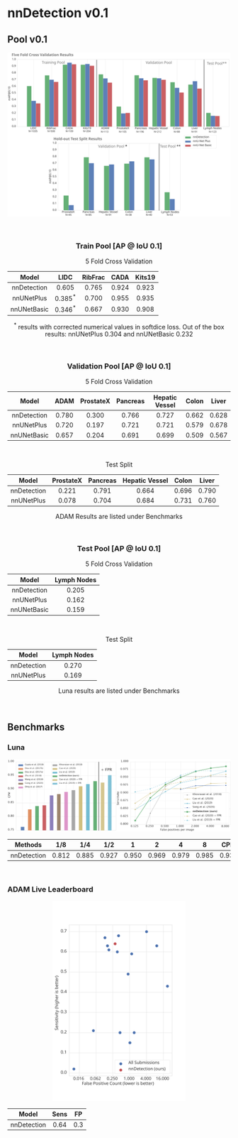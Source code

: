 # nnDetection v0.1
## Pool v0.1

<div align="center">

<img src=./source/v001/results_full_final.svg width="800px">


&nbsp;

### Train Pool [AP @ IoU 0.1]

5 Fold Cross Validation

| Model       | LIDC                 | RibFrac  | CADA     | Kits19   |
|:-----------:|:--------------------:|:--------:|:--------:|:--------:|
| nnDetection | 0.605                | 0.765    | 0.924    | 0.923    |
| nnUNetPlus  | 0.385<sup>*</sup>    | 0.700    | 0.955    | 0.935    |
| nnUNetBasic | 0.346<sup>*</sup>    | 0.667    | 0.930    | 0.908    |

<sup>*</sup> results with corrected numerical values in softdice loss. Out of the box results: nnUNetPlus 0.304 and nnUNetBasic 0.232

&nbsp;

### Validation Pool [AP @ IoU 0.1]

5 Fold Cross Validation

| Model       | ADAM     | ProstateX  | Pancreas | Hepatic Vessel   | Colon | Liver |
|:-----------:|:--------:|:----------:|:--------:|:----------------:|:-----:|:-----:|
| nnDetection | 0.780    | 0.300      | 0.766    | 0.727            | 0.662 | 0.628 |
| nnUNetPlus  | 0.720    | 0.197      | 0.721    | 0.721            | 0.579 | 0.678 |
| nnUNetBasic | 0.657    | 0.204      | 0.691    | 0.699            | 0.509 | 0.567 |

&nbsp;

Test Split

| Model       | ProstateX  | Pancreas | Hepatic Vessel   | Colon | Liver |
|:-----------:|:----------:|:--------:|:----------------:|:-----:|:-----:|
| nnDetection | 0.221      | 0.791    | 0.664            | 0.696 | 0.790 |
| nnUNetPlus  | 0.078      | 0.704    | 0.684            | 0.731 | 0.760 |

ADAM Results are listed under Benchmarks

&nbsp;

### Test Pool [AP @ IoU 0.1]

5 Fold Cross Validation

| Model       | Lymph Nodes |
|:-----------:|:-----------:|
| nnDetection | 0.205       |
| nnUNetPlus  | 0.162       |
| nnUNetBasic | 0.159       |

&nbsp;

Test Split

| Model       | Lymph Nodes |
|:-----------:|:-----------:|
| nnDetection | 0.270       |
| nnUNetPlus  | 0.169       |

Luna results are listed under Benchmarks

&nbsp;

</div>

## Benchmarks
### Luna

<div align="center">

<img src=./source/v001/luna.png width="800px">

| Methods     | 1/8   | 1/4   | 1/2   | 1     | 2     | 4     | 8     | CPM   |
|:-----------:|:-----:|:-----:|:-----:|:-----:|:-----:|:-----:|:-----:|:-----:|
| nnDetection | 0.812 | 0.885 | 0.927 | 0.950 | 0.969 | 0.979 | 0.985 | 0.930 |

&nbsp;

</div>

### ADAM Live Leaderboard

<div align="center">

<img src=./source/v001/adam.svg width="300">


| Model       | Sens | FP  |
|:-----------:|:----:|:---:|
| nnDetection | 0.64 | 0.3 |

</div>
